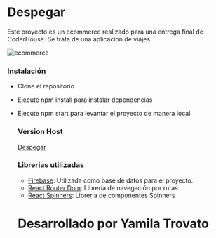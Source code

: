 # Despegar
Este proyecto es un ecommerce realizado para una entrega final de CoderHouse.
Se trata de una aplicacion de viajes.

![ecommerce](https://i.postimg.cc/q7wRpxvF/readme.png)

### Instalación

- Clone el repositorio
- Ejecute npm install para instalar dependencias
- Ejecute npm start para levantar el proyecto de manera local

  ### Version Host
  [Despegar]()

  ### Librerias utilizadas
  - [Firebase](https://firebase.google.com/?hl=es): Utilizada como base de datos para el proyecto.
  - [React Router Dom](https://www.npmjs.com/): Libreria de navegación por rutas
  - [React Spinners](https://www.davidhu.io/react-spinners/): Libreria de componentes Spinners

  # Desarrollado por Yamila Trovato
  
